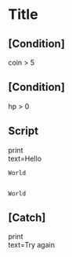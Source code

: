 # Title

## [Condition]

coin > 5

## [Condition]

hp > 0

## Script

print\
 text=Hello


```print
World


World
```

## [Catch]

print\
  text=Try again
